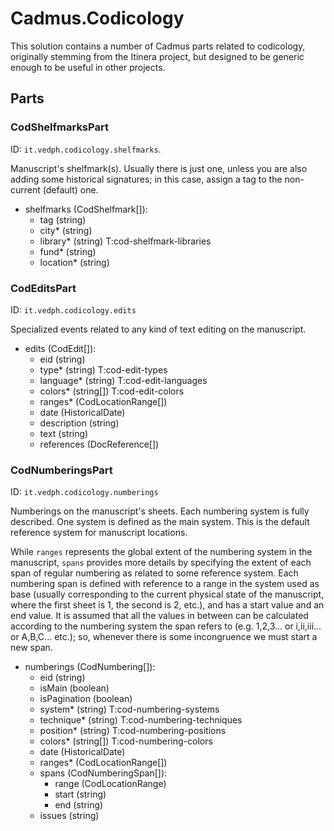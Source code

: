 # Cadmus.Codicology

This solution contains a number of Cadmus parts related to codicology, originally stemming from the Itinera project, but designed to be generic enough to be useful in other projects.

## Parts

### CodShelfmarksPart

ID: `it.vedph.codicology.shelfmarks`.

Manuscript's shelfmark(s). Usually there is just one, unless you are also adding some historical signatures; in this case, assign a tag to the non-current (default) one.

- shelfmarks (CodShelfmark[]):
  - tag (string)
  - city* (string)
  - library* (string) T:cod-shelfmark-libraries
  - fund* (string)
  - location* (string)

### CodEditsPart

ID: `it.vedph.codicology.edits`

Specialized events related to any kind of text editing on the manuscript.

- edits (CodEdit[]):
  - eid (string)
  - type* (string) T:cod-edit-types
  - language* (string) T:cod-edit-languages
  - colors* (string[]) T:cod-edit-colors
  - ranges* (CodLocationRange[])
  - date (HistoricalDate)
  - description (string)
  - text (string)
  - references (DocReference[])

### CodNumberingsPart

ID: `it.vedph.codicology.numberings`

Numberings on the manuscript's sheets. Each numbering system is fully described. One system is defined as the main system. This is the default reference system for manuscript locations.

While `ranges` represents the global extent of the numbering system in the manuscript, `spans` provides more details by specifying the extent of each span of regular numbering as related to some reference system. Each numbering span is defined with reference to a range in the system used as base (usually corresponding to the current physical state of the manuscript, where the first sheet is 1, the second is 2, etc.), and has a start value and an end value. It is assumed that all the values in between can be calculated according to the numbering system the span refers to (e.g. 1,2,3... or i,ii,iii... or A,B,C... etc.); so, whenever there is some incongruence we must start a new span.

- numberings (CodNumbering[]):
  - eid (string)
  - isMain (boolean)
  - isPagination (boolean)
  - system* (string) T:cod-numbering-systems
  - technique* (string) T:cod-numbering-techniques
  - position* (string) T:cod-numbering-positions
  - colors* (string[]) T:cod-numbering-colors
  - date (HistoricalDate)
  - ranges* (CodLocationRange[])
  - spans (CodNumberingSpan[]):
    - range (CodLocationRange)
    - start (string)
    - end (string)
  - issues (string)
